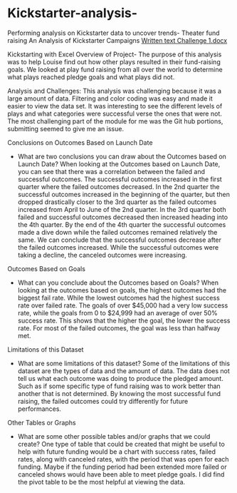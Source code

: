 # Kickstarter-analysis-
Performing analysis on Kickstarter data to uncover trends- Theater fund raising 
An Analysis of Kickstarter Campaigns
[Written text Challenge 1.docx](https://github.com/JBecker823/Kickstarter-analysis-/files/7364967/Written.text.Challenge.1.docx)

Kickstarting with Excel
Overview of Project- The purpose of this analysis was to help Louise find out how other plays resulted in their fund-raising goals. We looked at play fund raising from all over the world to determine what plays reached pledge goals and what plays did not. 

Analysis and Challenges: This analysis was challenging because it was a large amount of data. Filtering and color coding was easy and made it easier to view the data set. It was interesting to see the different levels of plays and what categories were successful verse the ones that were not. The most challenging part of the module for me was the Git hub portions, submitting seemed to give me an issue. 

Conclusions on Outcomes Based on Launch Date
- What are two conclusions you can draw about the Outcomes based on Launch Date? When looking at the Outcomes based on Launch Date, you can see that there was a correlation between the failed and successful outcomes. The successful outcomes increased in the first quarter where the failed outcomes decreased. In the 2nd quarter the successful outcomes increased in the beginning of the quarter, but then dropped drastically closer to the 3rd quarter as the failed outcomes increased from April to June of the 2nd quarter. 
	In the 3rd quarter both failed and successful outcomes decreased then increased heading into the 4th quarter. By the end of the 4th quarter the successful outcomes made a dive down while the failed outcomes remained relatively the same. We can conclude that the successful outcomes decrease after the failed outcomes increased. While the successful outcomes were taking a decline, the canceled outcomes were increasing. 

Outcomes Based on Goals

- What can you conclude about the Outcomes based on Goals? When looking at the outcomes based on goals, the highest outcomes had the biggest fail rate. While the lowest outcomes had the highest success rate over failed rate. The goals of over $45,000 had a very low success rate, while the goals from 0 to $24,999 had an average of over 50% success rate. This shows that the higher the goal, the lower the success rate. For most of the failed outcomes, the goal was less than halfway met. 

Limitations of this Dataset

- What are some limitations of this dataset? Some of the limitations of this dataset are the types of data and the amount of data. The data does not tell us what each outcome was doing to produce the pledged amount. Such as if some specific type of fund raising was to work better than another that is not determined. By knowing the most successful fund raising, the failed outcomes could try differently for future performances. 

Other Tables or Graphs

- What are some other possible tables and/or graphs that we could create? One type of table that could be created that might be useful to help with future funding would be a chart with success rates, failed rates, along with canceled rates, with the period that was open for each funding. Maybe if the funding period had been extended more failed or canceled shows would have been able to meet pledge goals. I did find the pivot table to be the most helpful at viewing the data. 
